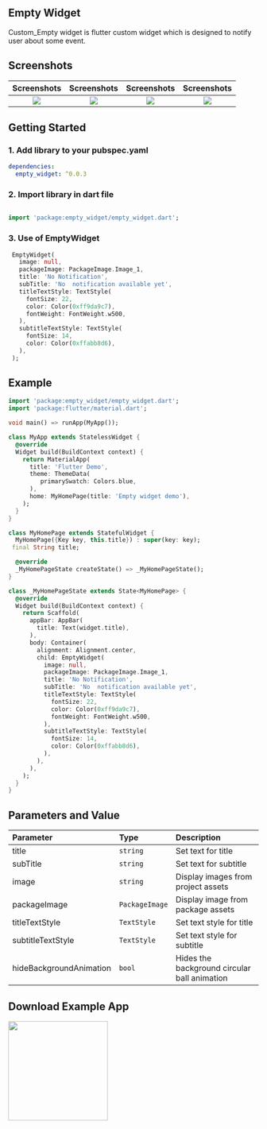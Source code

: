 ## Empty Widget  

Custom_Empty widget is flutter custom widget which is designed to notify user about some event.

## Screenshots

Screenshots               |  Screenshots  |  Screenshots |  Screenshots
:-------------------------:|:-------------------------:|:-------------------------:|:-------------------------:
![](https://github.com/myshine112/empty_widget/blob/master/screenshots/screen1.jpg?raw=true)|![](https://github.com/myshine112/empty_widget/blob/master/screenshots/screen2.jpg?raw=true)|![](https://github.com/myshine112/empty_widget/blob/master/screenshots/screen3.jpg?raw=true) |![](https://github.com/myshine112/empty_widget/blob/master/screenshots/screen4.jpg?raw=true)

## Getting Started
### 1. Add library to your pubspec.yaml

```yaml
dependencies:
  empty_widget: ^0.0.3
```

### 2. Import library in dart file

```dart

import 'package:empty_widget/empty_widget.dart';

```


### 3. Use of EmptyWidget

```dart
 EmptyWidget(
   image: null,
   packageImage: PackageImage.Image_1,
   title: 'No Notification',
   subTitle: 'No  notification available yet',
   titleTextStyle: TextStyle(
     fontSize: 22,
     color: Color(0xff9da9c7),
     fontWeight: FontWeight.w500,
   ),
   subtitleTextStyle: TextStyle(
     fontSize: 14,
     color: Color(0xffabb8d6),
   ),
 );
```
## Example

``` dart
import 'package:empty_widget/empty_widget.dart';
import 'package:flutter/material.dart';

void main() => runApp(MyApp());

class MyApp extends StatelessWidget {
  @override
  Widget build(BuildContext context) {
    return MaterialApp(
      title: 'Flutter Demo',
      theme: ThemeData(
         primarySwatch: Colors.blue,
      ),
      home: MyHomePage(title: 'Empty widget demo'),
    );
  }
}

class MyHomePage extends StatefulWidget {
  MyHomePage({Key key, this.title}) : super(key: key);
 final String title;

  @override
  _MyHomePageState createState() => _MyHomePageState();
}

class _MyHomePageState extends State<MyHomePage> {
  @override
  Widget build(BuildContext context) {
    return Scaffold(
      appBar: AppBar(
        title: Text(widget.title),
      ),
      body: Container(
        alignment: Alignment.center,
        child: EmptyWidget(
          image: null,
          packageImage: PackageImage.Image_1,
          title: 'No Notification',
          subTitle: 'No  notification available yet',
          titleTextStyle: TextStyle(
            fontSize: 22,
            color: Color(0xff9da9c7),
            fontWeight: FontWeight.w500,
          ),
          subtitleTextStyle: TextStyle(
            fontSize: 14,
            color: Color(0xffabb8d6),
          ),
        ),
      ),
    );
  }
}
```

## Parameters and Value
| Parameter | Type     | Description                |
| :-------- | :------- | :------------------------- |
| title | `string` |  Set text for title |
| subTitle | `string` |  Set text for subtitle |
| image | `string` | Display images from project assets |
| packageImage | `PackageImage`| Display image from package assets |
| titleTextStyle| `TextStyle` |  Set text style for title|
| subtitleTextStyle| `TextStyle` | Set text style for subtitle|
| hideBackgroundAnimation| `bool` | Hides the background circular ball animation |

## Download Example App
<a href="https://github.com/myshine112/empty_widget/releases/download/v0.0.1/app-release.apk"><img src="https://playerzon.com/asset/download.png" width="200"></img></a>


